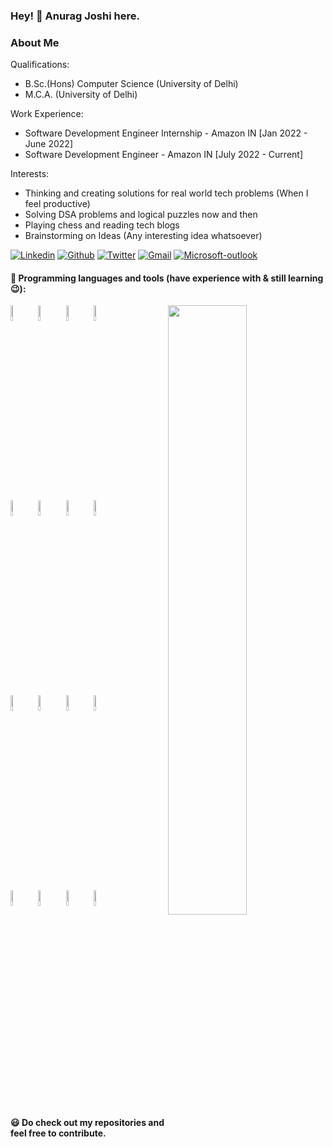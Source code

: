 ### Hey! 👋 Anurag Joshi here.

### About Me

Qualifications:
- B.Sc.(Hons) Computer Science (University of Delhi)
- M.C.A. (University of Delhi)

Work Experience:
- Software Development Engineer Internship - Amazon IN [Jan 2022 - June 2022]
- Software Development Engineer - Amazon IN [July 2022 - Current]

Interests:
- Thinking and creating solutions for real world tech problems (When I feel productive)
- Solving DSA problems and logical puzzles now and then
- Playing chess and reading tech blogs
- Brainstorming on Ideas (Any interesting idea whatsoever)

<!-- I like to develop mobile and web applications and have a keen interest in solving algorithmic and DS problems. -->

[![Linkedin](https://img.shields.io/badge/-LinkedIn-blue?style=flat&logo=Linkedin&logoColor=white)](https://www.linkedin.com/in/anurag-joshi-0581a9127/)
[![Github](https://img.shields.io/badge/-Github-000?style=flat&logo=Github&logoColor=white)](https://github.com/anuragjoshi3519)
[![Twitter](https://img.shields.io/badge/-Twitter-blue?style=flat&logo=Twitter&logoColor=white)](https://twitter.com/anurag_jo)
[![Gmail](https://img.shields.io/badge/-Gmail-red?style=flat&logo=Gmail&logoColor=white)](mailto:anuragjoshi.mca19.du@gmail.com)
[![Microsoft-outlook](https://img.shields.io/badge/Microsoft%20Outlook-0078D4?logo=microsoft-outlook&logoColor=white&style=flat)](mailto:anurag_joshi@outlook.com)

<!-- #### :page_facing_up: My Certifications: -->
<!-- - TensorFlow Developer Professional Course - Coursera [:arrow_right:](https://www.coursera.org/account/accomplishments/specialization/certificate/T735KV2VCKPM) -->
<!-- - Applied Data Science Module - WorldQuant University [:arrow_right:](https://wqu.thedataincubator.com/certificate/5418037578563584_full) -->
<!-- - Deep Learning Specialization - Coursera [:arrow_right:](https://www.coursera.org/account/accomplishments/specialization/ACYY3LNGQT6W) -->
<!-- - Machine Learning Online Course - CodingBlocks [:arrow_right:](https://online.codingblocks.com/app/certificates/CBOL-24061-c9cd) -->

<!-- #### 🌱 Currently occupied with: -->
<!-- - Android (Flutter) and web (ReactJS) application development. -->
<!-- - Learning Data Science and Machine Learning. -->
<!-- - Solving DSA problems. -->

#### :pencil: Programming languages and tools (have experience with & still learning :wink:): 
<p>
	<img width="50%" align="right" src="https://github-readme-stats.vercel.app/api?username=anuragjoshi3519&show_icons=true&hide_border=true" />

<code><img width="8%" src="https://www.vectorlogo.zone/logos/python/python-ar21.svg"></code>
<code><img width="8%" src="https://www.vectorlogo.zone/logos/dartlang/dartlang-ar21.svg"></code>
<code><img width="8%" src="https://www.vectorlogo.zone/logos/java/java-ar21.svg"></code>
<code><img width="8%" src="https://www.vectorlogo.zone/logos/pocoo_flask/pocoo_flask-ar21.svg"></code>
<br />
<code><img width="8%" src="https://www.vectorlogo.zone/logos/tensorflow/tensorflow-ar21.svg"></code>
<code><img width="8%" src="https://www.vectorlogo.zone/logos/mysql/mysql-ar21.svg"></code>
<code><img width="8%" src="https://www.vectorlogo.zone/logos/visualstudio_code/visualstudio_code-ar21.svg"></code>
<code><img width="8%" src="https://www.vectorlogo.zone/logos/reactjs/reactjs-ar21.svg"></code>
<br />
<code><img width="8%" src="https://www.vectorlogo.zone/logos/electronjs/electronjs-ar21.svg"></code>
<code><img width="8%" src="https://www.vectorlogo.zone/logos/google_cloud/google_cloud-ar21.svg"></code>
<code><img width="8%" src="https://www.vectorlogo.zone/logos/docker/docker-ar21.svg"></code>
<code><img width="8%" src="https://www.vectorlogo.zone/logos/git-scm/git-scm-ar21.svg"></code>
<br />
<code><img width="8%" src="https://www.vectorlogo.zone/logos/jupyter/jupyter-ar21.svg"></code>
<code><img width="8%" src="https://www.vectorlogo.zone/logos/nodejs/nodejs-ar21.svg"></code>
<code><img width="8%" src="https://www.vectorlogo.zone/logos/gnu_bash/gnu_bash-ar21.svg"></code>
<code><img width="8%" src="https://www.vectorlogo.zone/logos/flutterio/flutterio-ar21.svg"></code>

</p>
<br/>

<!--- ![](https://komarev.com/ghpvc/?username=anuragjoshi3519&color=green) --->

#### :smiley: Do check out my repositories and feel free to contribute.
